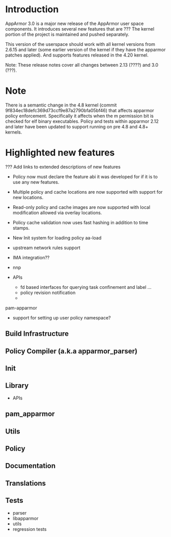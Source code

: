 Introduction
============

AppArmor 3.0 is a major new release of the AppArmor user space components. It
introduces several new features that are ???
The kernel portion of the project is maintained and pushed separately.

This version of the userspace should work with all kernel versions from
2.6.15 and later (some earlier version of the kernel if they have the
apparmor patches applied). And supports features released in the 4.20
kernel.

Note: These release notes cover all changes between 2.13 (????)
and 3.0 (???).


Note
====

There is a semantic change in the 4.8 kernel (commit
9f834ec18defc369d73ccf9e87a2790bfa05bf46) that affects apparmor policy
enforcement. Specifically it affects when the m permission bit is
checked for elf binary executables. Policy and tests within apparmor
2.12 and later have been updated to support running on pre 4.8 and 4.8+ kernels.


Highlighted new features
========================
??? Add links to extended descriptions of new features

- Policy now must declare the feature abi it was developed for if it is to use any new features. 

- Multiple policy and cache locations are now supported with support for new locations.

- Read-only policy and cache images are now supported with local modification allowed via overlay locations.

- Policy cache validation now uses fast hashing in addition to time stamps.

- New Init system for loading policy
  aa-load

- upstream network rules support

- IMA integration??

- nnp

- APIs
  - fd based interfaces for querying task confinement and label ...
  - policy revision notification
  -

pam-apparmor
- support for setting up user policy namespace?




Build Infrastructure
--------------------


Policy Compiler (a.k.a apparmor\_parser)
----------------------------------------


Init
----


Library
-------
- APIs


pam_apparmor
------------


Utils
-----


Policy
------


Documentation
-------------


Translations
------------


Tests
-----
-   parser
-   libapparmor
-   utils
-   regression tests


